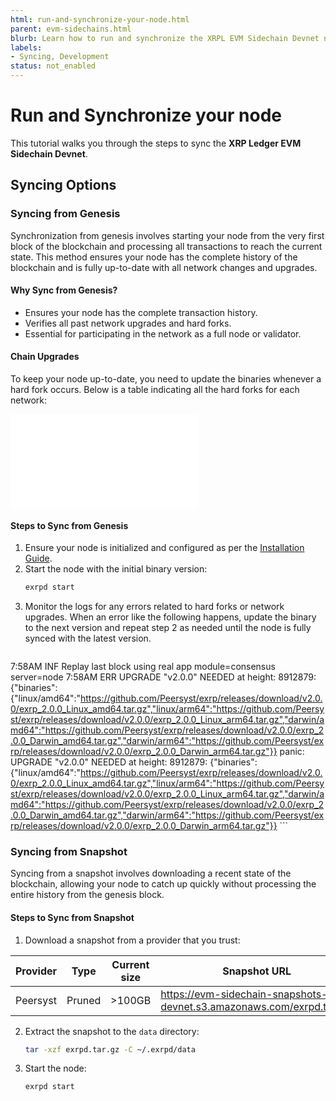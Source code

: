 ```yaml
---
html: run-and-synchronize-your-node.html
parent: evm-sidechains.html
blurb: Learn how to run and synchronize the XRPL EVM Sidechain Devnet node.
labels:
- Syncing, Development
status: not_enabled
---
```


# Run and Synchronize your node

This tutorial walks you through the steps to sync the **XRP Ledger EVM Sidechain Devnet**.

## Syncing Options

### Syncing from Genesis

Synchronization from genesis involves starting your node from the very first block of the blockchain and processing all transactions to reach the current state. This method ensures your node has the complete history of the blockchain and is fully up-to-date with all network changes and upgrades.

#### Why Sync from Genesis?

- Ensures your node has the complete transaction history.
- Verifies all past network upgrades and hard forks.
- Essential for participating in the network as a full node or validator.

#### Chain Upgrades

To keep your node up-to-date, you need to update the binaries whenever a hard fork occurs. Below is a table indicating all the hard forks for each network:

<embed src="/snippets/_evm-sidechain-upgrades-table.md" />

#### Steps to Sync from Genesis

1. Ensure your node is initialized and configured as per the [Installation Guide](install-evm-sidechain-devnet.html).
2. Start the node with the initial binary version:
    ```bash
    exrpd start
    ```
3. Monitor the logs for any errors related to hard forks or network upgrades. When an error like the following happens, update the binary to the next version and repeat step 2 as needed until the node is fully synced with the latest version.
    ```text
7:58AM INF Replay last block using real app module=consensus server=node
7:58AM ERR UPGRADE "v2.0.0" NEEDED at height: 8912879: {"binaries":{"linux/amd64":"https://github.com/Peersyst/exrp/releases/download/v2.0.0/exrp_2.0.0_Linux_amd64.tar.gz","linux/arm64":"https://github.com/Peersyst/exrp/releases/download/v2.0.0/exrp_2.0.0_Linux_arm64.tar.gz","darwin/amd64":"https://github.com/Peersyst/exrp/releases/download/v2.0.0/exrp_2.0.0_Darwin_amd64.tar.gz","darwin/arm64":"https://github.com/Peersyst/exrp/releases/download/v2.0.0/exrp_2.0.0_Darwin_arm64.tar.gz"}}
panic: UPGRADE "v2.0.0" NEEDED at height: 8912879: {"binaries":{"linux/amd64":"https://github.com/Peersyst/exrp/releases/download/v2.0.0/exrp_2.0.0_Linux_amd64.tar.gz","linux/arm64":"https://github.com/Peersyst/exrp/releases/download/v2.0.0/exrp_2.0.0_Linux_arm64.tar.gz","darwin/amd64":"https://github.com/Peersyst/exrp/releases/download/v2.0.0/exrp_2.0.0_Darwin_amd64.tar.gz","darwin/arm64":"https://github.com/Peersyst/exrp/releases/download/v2.0.0/exrp_2.0.0_Darwin_arm64.tar.gz"}}
    ```

### Syncing from Snapshot

Syncing from a snapshot involves downloading a recent state of the blockchain, allowing your node to catch up quickly without processing the entire history from the genesis block.

#### Steps to Sync from Snapshot

1. Download a snapshot from a provider that you trust:

| Provider | Type   | Current size | Snapshot URL                                                          |
|----------|--------|--------------|-----------------------------------------------------------------------|
| Peersyst | Pruned | >100GB       | https://evm-sidechain-snapshots-devnet.s3.amazonaws.com/exrpd.tar.lz4 |

2. Extract the snapshot to the `data` directory:
    ```bash
    tar -xzf exrpd.tar.gz -C ~/.exrpd/data
    ```
3. Start the node:
    ```bash
    exrpd start
    ```